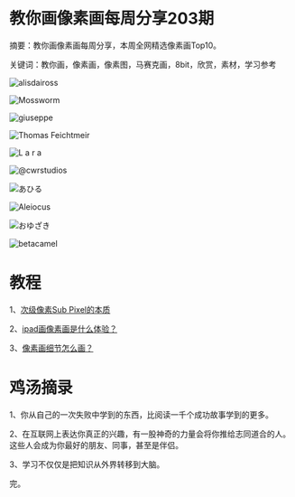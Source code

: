 # 教你画像素画每周分享203期

摘要：教你画像素画每周分享，本周全网精选像素画Top10。

关键词：教你画，像素画，像素图，马赛克画，8bit，欣赏，素材，学习参考

![alisdaiross](https://files.mdnice.com/user/10493/d021a37f-02ff-43e7-add8-780e0df1b3b9.png)

![Mossworm](https://files.mdnice.com/user/10493/aaa42566-8afc-40a7-9750-1fd44fc78609.png)

![giuseppe](https://files.mdnice.com/user/10493/47d36612-e8f3-4efc-91bb-5033a7cb416a.png)

![Thomas Feichtmeir](https://files.mdnice.com/user/10493/664d071b-dbd9-4b5e-b439-262e578b17a1.png)

![L a r a](https://files.mdnice.com/user/10493/ac0e2a46-2ea6-4541-9dd0-74c2b9a1f254.png)

![@cwrstudios](https://files.mdnice.com/user/10493/664ffe10-3e9d-453d-b287-ec930e3b9b77.png)

![あひる](https://files.mdnice.com/user/10493/f2970e7d-7518-42fb-9fcb-2b03ada5631b.png)

![Aleiocus](https://files.mdnice.com/user/10493/d88dd624-44d1-4a98-84d2-c05420adfdd2.jpeg)

![おゆざき](https://files.mdnice.com/user/10493/102982e4-5951-46b3-a5fb-f462eae5ce77.png)

![betacamel](https://files.mdnice.com/user/10493/574143f7-ecc4-4eb8-b3cf-00b35c1aac03.png)


# 教程

1、[次级像素Sub Pixel的本质](https://mp.weixin.qq.com/s/5v1KaX2v1srzbJKcOFz02Q)

2、[ipad画像素画是什么体验？](https://mp.weixin.qq.com/s/NXdbadlOCtnILYsnU8crgg)

3、[像素画细节怎么画？](https://mp.weixin.qq.com/s/rQte-H1QSivxWmi5GqhRjA)

# 鸡汤摘录

1、你从自己的一次失败中学到的东西，比阅读一千个成功故事学到的更多。

2、在互联网上表达你真正的兴趣，有一股神奇的力量会将你推给志同道合的人。这些人会成为你最好的朋友、同事，甚至是伴侣。

3、学习不仅仅是把知识从外界转移到大脑。

完。